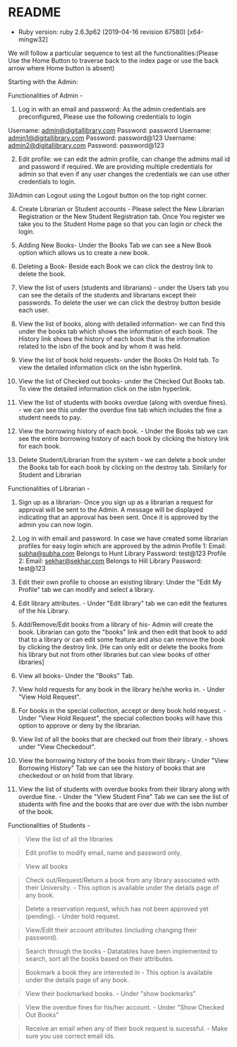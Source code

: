 # README

* Ruby version:
ruby 2.6.3p62 (2019-04-16 revision 67580) [x64-mingw32]

We will follow a particular sequence to test all the functionalities:(Please Use the Home Button to traverse back to the index page or use the back arrow where Home button is absent)

Starting with the Admin:

Functionalities of Admin -
1) Log in with an email and password:
As the admin credentials are preconfigured, Please use the following credentials to login
 
 Username: admin@digitallibrary.com 
 Password: password
 Username: admin1@digitallibrary.com
 Password: password@123
 Username: admin2@digitallibrary.com
 Password: password@123

2) Edit profile: we can edit the admin profile, can change the admins mail id and password if required. We are providing multiple credentials for admin so that even if any user changes the credentials we can use other credentials to login.

3)Admin can Logout using the Logout button on the top right corner. 

4) Create Librarian or Student accounts - Please select the New Librarian Registration or the New Student Registration tab. Once You register we take you to the Student Home page so that you can login or check the login.

5) Adding New Books- Under the Books Tab we can see a New Book option which allows us to create a new book.

6) Deleting a Book- Beside each Book we can click the destroy link to delete the book.

7) View the list of users (students and librarians) - under the Users tab you can see the details of the students and librarians except their passwords. To delete the user we can click the destroy button beside each user.

8) View the list of books, along with detailed information- we can find this under the books tab which shows the information of each book. The History link shows the history of each book that is the information related to the isbn of the book and by whom it was held.

9) View the list of book hold requests- under the Books On Hold tab. To view the detailed information click on the isbn hyperlink.

10) View the list of Checked out books- under the Checked Out Books tab. To view the detailed information click on the isbn hyperlink.

11) View the list of students with books overdue (along with overdue fines). - we can see this under the overdue fine tab which includes the fine a student needs to pay.

12) View the borrowing history of each book. - Under the Books tab we can see the entire borrowing history of each book by clicking the history link for each book.

13) Delete Student/Librarian from the system - we can delete a book under the Books tab for each book by clicking on the destroy tab. Similarly for Student and Librarian

Functionalities of Librarian -

1) Sign up as a  librarian- Once you sign up as a librarian a request for approval will be sent to the Admin. A message will be displayed indicating that an approval has been sent. Once it is approved by the admin you can now login.

2) Log in with email and password.
  In case we have created some librarian profiles for easy login which are approved by the admin
  Profile 1: Email: subha@subha.com                  Belongs to Hunt Library
             Password: test@123
  Profile 2: Email: sekhar@sekhar.com                Belongs to Hill Library
             Password: test@123

3) Edit their own profile to choose an existing library: Under the "Edit My Profile" tab we can modify and select a library. 

4) Edit library attributes. - Under "Edit library" tab we can edit the features of the his Library.

5) Add/Remove/Edit books from a library of his- Admin will create the book. Librarian can goto the "books" link and then edit that book to add that to a library or can edit some feature and also can remove the book by clicking the destroy link.
[He can only edit or delete the books from his library but not from other libraries but can view books of other libraries]

6) View all books- Under the "Books" Tab.

7) View hold requests for any book in the library he/she works in. - Under "View Hold Request".

8) For books in the special collection, accept or deny book hold request. - Under "View Hold Request", the special collection books will have this option to approve or deny by the librarian.

9) View list of all the books that are checked out from their library. - shows under "View Checkedout".

10) View the borrowing history of the books from their library.- Under "View Borrowing History" Tab we can see the history of books that are checkedout or on hold from that library.

11) View the list of students with overdue books from their library along with overdue fine. - Under the "View Student Fine" Tab we can see the list of students with fine and the books that are over due with the isbn number of the book.

Functionalities of Students -

> View the list of all the libraries

> Edit profile to modify email, name and password only.

> View all books

> Check out/Request/Return a book from any library associated with their University. - This option is available under the details page of any book.

> Delete a reservation request, which has not been approved yet (pending). - Under hold request.

> View/Edit their account attributes (including changing their password).

> Search through the books - Datatables have been implemented to search, sort all the books based on their attributes.

> Bookmark a book they are interested in - This option is available under the details page of any book.

> View their bookmarked books. - Under "show bookmarks"

> View the overdue fines for his/her account. - Under "Show Checked Out Books"

> Receive an email when any of their book request is sucessful. - Make sure you use correct email ids.

